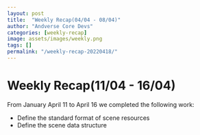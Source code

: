 ```yaml
---
layout: post
title:  "Weekly Recap(04/04 - 08/04)"
author: "Andverse Core Devs"
categories: [weekly-recap]
image: assets/images/weekly.png
tags: []
permalink: "/weekly-recap-20220418/"
---
```


# Weekly Recap(11/04 - 16/04)

From January April 11 to April 16 we completed the following work:

- Define the standard format of scene resources
- Define the scene data structure